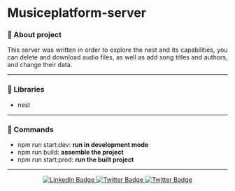 # Musiceplatform-server

### :pushpin: About project
<p align="justify">This server was written in order to explore the nest and its capabilities, you can delete and download audio files, as well as add song titles and authors, and change their data.</p>

---

### :book: Libraries

- nest

---

### :pizza: Commands

- npm run start:dev: <strong>run in development mode</strong>
- npm run build: <strong>assemble the project</strong>
- npm run start:prod: <strong>run the built project</strong>
---

<div id="badges" align="center">  
<a href="https://www.linkedin.com/in/sinedviper"> 
<img src="https://img.shields.io/badge/LinkedIn-blue?style=for-the-badge&logo=linkedin&logoColor=white" alt="LinkedIn Badge"/> 
</a> 
<a href="https://www.instagram.com/sinedviper"> 
<img src="https://img.shields.io/badge/Instagram-orange?style=for-the-badge&logo=instagram&logoColor=white" alt="Twitter Badge"/> 
</a>
<a href="https://www.t.me/sinedviper"> 
<img src="https://img.shields.io/badge/Telegram-purple?style=for-the-badge&logo=telegram&logoColor=white" alt="Twitter Badge"/> 
</a>
</div>
